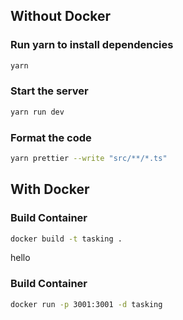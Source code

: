 ## Without Docker

### Run yarn to install dependencies

```bash
yarn
```

### Start the server

```bash
yarn run dev
```

### Format the code

```bash
yarn prettier --write "src/**/*.ts"
```

## With Docker

### Build Container

```bash
docker build -t tasking .
```

hello

### Build Container

```bash
docker run -p 3001:3001 -d tasking
```
